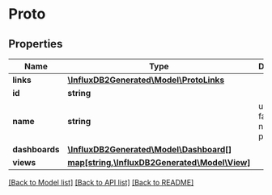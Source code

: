 # Proto

## Properties
Name | Type | Description | Notes
------------ | ------------- | ------------- | -------------
**links** | [**\InfluxDB2Generated\Model\ProtoLinks**](ProtoLinks.md) |  | [optional] 
**id** | **string** |  | [optional] 
**name** | **string** | user-facing name of the proto | [optional] 
**dashboards** | [**\InfluxDB2Generated\Model\Dashboard[]**](Dashboard.md) |  | [optional] 
**views** | [**map[string,\InfluxDB2Generated\Model\View]**](View.md) |  | [optional] 

[[Back to Model list]](../README.md#documentation-for-models) [[Back to API list]](../README.md#documentation-for-api-endpoints) [[Back to README]](../README.md)


